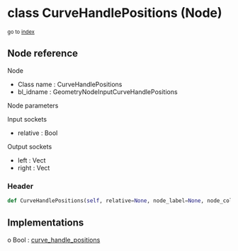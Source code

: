 # class CurveHandlePositions (Node)

<sub>go to [index](/docs/index.md)</sub>

## Node reference

Node
 - Class name : CurveHandlePositions
 - bl_idname : GeometryNodeInputCurveHandlePositions

Node parameters

Input sockets
 - relative : Bool

Output sockets
 - left : Vect
 - right : Vect

### Header

``` python
def CurveHandlePositions(self, relative=None, node_label=None, node_color=None):
```

## Implementations

o Bool : [curve_handle_positions](#curve_handle_positions) 

